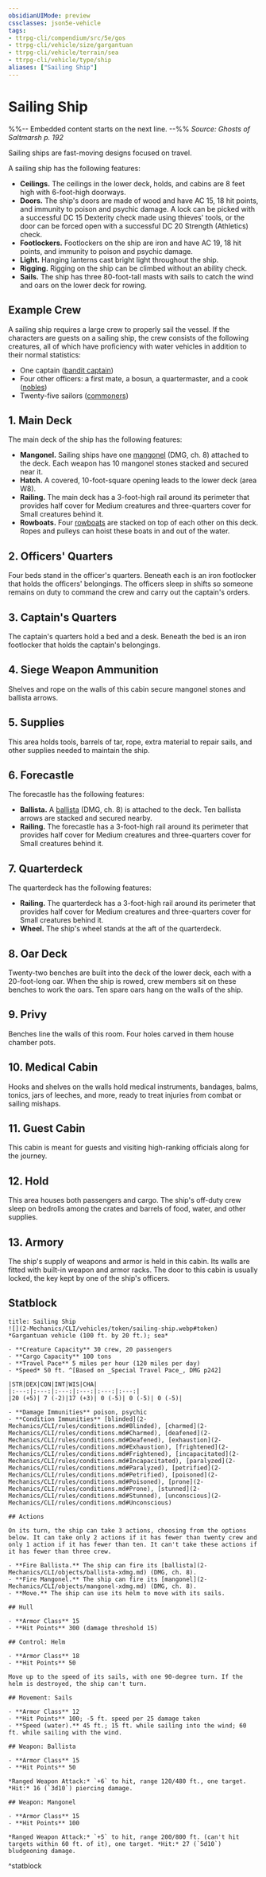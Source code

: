 ```yaml
---
obsidianUIMode: preview
cssclasses: json5e-vehicle
tags:
- ttrpg-cli/compendium/src/5e/gos
- ttrpg-cli/vehicle/size/gargantuan
- ttrpg-cli/vehicle/terrain/sea
- ttrpg-cli/vehicle/type/ship
aliases: ["Sailing Ship"]
---
```

# Sailing Ship
%%-- Embedded content starts on the next line. --%%
*Source: Ghosts of Saltmarsh p. 192*  

Sailing ships are fast-moving designs focused on travel.

A sailing ship has the following features:

- **Ceilings.** The ceilings in the lower deck, holds, and cabins are 8 feet high with 6-foot-high doorways.  
- **Doors.** The ship's doors are made of wood and have AC 15, 18 hit points, and immunity to poison and psychic damage. A lock can be picked with a successful DC 15 Dexterity check made using thieves' tools, or the door can be forced open with a successful DC 20 Strength (Athletics) check.  
- **Footlockers.** Footlockers on the ship are iron and have AC 19, 18 hit points, and immunity to poison and psychic damage.  
- **Light.** Hanging lanterns cast bright light throughout the ship.  
- **Rigging.** Rigging on the ship can be climbed without an ability check.  
- **Sails.** The ship has three 80-foot-tall masts with sails to catch the wind and oars on the lower deck for rowing.  

## Example Crew

A sailing ship requires a large crew to properly sail the vessel. If the characters are guests on a sailing ship, the crew consists of the following creatures, all of which have proficiency with water vehicles in addition to their normal statistics:

- One captain ([bandit captain](2-Mechanics/CLI/bestiary/humanoid/bandit-captain-xmm.md))  
- Four other officers: a first mate, a bosun, a quartermaster, and a cook ([nobles](2-Mechanics/CLI/bestiary/humanoid/noble-xmm.md))  
- Twenty-five sailors ([commoners](2-Mechanics/CLI/bestiary/humanoid/commoner-xmm.md))  

## 1. Main Deck

The main deck of the ship has the following features:

- **Mangonel.** Sailing ships have one [mangonel](2-Mechanics/CLI/objects/mangonel-xdmg.md) (DMG, ch. 8) attached to the deck. Each weapon has 10 mangonel stones stacked and secured near it.  
- **Hatch.** A covered, 10-foot-square opening leads to the lower deck (area W8).  
- **Railing.** The main deck has a 3-foot-high rail around its perimeter that provides half cover for Medium creatures and three-quarters cover for Small creatures behind it.  
- **Rowboats.** Four [rowboats](2-Mechanics/CLI/vehicles/rowboat.md) are stacked on top of each other on this deck. Ropes and pulleys can hoist these boats in and out of the water.  

## 2. Officers' Quarters

Four beds stand in the officer's quarters. Beneath each is an iron footlocker that holds the officers' belongings. The officers sleep in shifts so someone remains on duty to command the crew and carry out the captain's orders.

## 3. Captain's Quarters

The captain's quarters hold a bed and a desk. Beneath the bed is an iron footlocker that holds the captain's belongings.

## 4. Siege Weapon Ammunition

Shelves and rope on the walls of this cabin secure mangonel stones and ballista arrows.

## 5. Supplies

This area holds tools, barrels of tar, rope, extra material to repair sails, and other supplies needed to maintain the ship.

## 6. Forecastle

The forecastle has the following features:

- **Ballista.** A [ballista](2-Mechanics/CLI/objects/ballista-xdmg.md) (DMG, ch. 8) is attached to the deck. Ten ballista arrows are stacked and secured nearby.  
- **Railing.** The forecastle has a 3-foot-high rail around its perimeter that provides half cover for Medium creatures and three-quarters cover for Small creatures behind it.  

## 7. Quarterdeck

The quarterdeck has the following features:

- **Railing.** The quarterdeck has a 3-foot-high rail around its perimeter that provides half cover for Medium creatures and three-quarters cover for Small creatures behind it.  
- **Wheel.** The ship's wheel stands at the aft of the quarterdeck.  

## 8. Oar Deck

Twenty-two benches are built into the deck of the lower deck, each with a 20-foot-long oar. When the ship is rowed, crew members sit on these benches to work the oars. Ten spare oars hang on the walls of the ship.

## 9. Privy

Benches line the walls of this room. Four holes carved in them house chamber pots.

## 10. Medical Cabin

Hooks and shelves on the walls hold medical instruments, bandages, balms, tonics, jars of leeches, and more, ready to treat injuries from combat or sailing mishaps.

## 11. Guest Cabin

This cabin is meant for guests and visiting high-ranking officials along for the journey.

## 12. Hold

This area houses both passengers and cargo. The ship's off-duty crew sleep on bedrolls among the crates and barrels of food, water, and other supplies.

## 13. Armory

The ship's supply of weapons and armor is held in this cabin. Its walls are fitted with built-in weapon and armor racks. The door to this cabin is usually locked, the key kept by one of the ship's officers.

## Statblock

```ad-statblock
title: Sailing Ship
![](2-Mechanics/CLI/vehicles/token/sailing-ship.webp#token)
*Gargantuan vehicle (100 ft. by 20 ft.); sea*

- **Creature Capacity** 30 crew, 20 passengers
- **Cargo Capacity** 100 tons
- **Travel Pace** 5 miles per hour (120 miles per day)
- *Speed* 50 ft. ^[Based on _Special Travel Pace_, DMG p242]

|STR|DEX|CON|INT|WIS|CHA|
|:---:|:---:|:---:|:---:|:---:|:---:|
|20 (+5)| 7 (-2)|17 (+3)| 0 (-5)| 0 (-5)| 0 (-5)|

- **Damage Immunities** poison, psychic
- **Condition Immunities** [blinded](2-Mechanics/CLI/rules/conditions.md#Blinded), [charmed](2-Mechanics/CLI/rules/conditions.md#Charmed), [deafened](2-Mechanics/CLI/rules/conditions.md#Deafened), [exhaustion](2-Mechanics/CLI/rules/conditions.md#Exhaustion), [frightened](2-Mechanics/CLI/rules/conditions.md#Frightened), [incapacitated](2-Mechanics/CLI/rules/conditions.md#Incapacitated), [paralyzed](2-Mechanics/CLI/rules/conditions.md#Paralyzed), [petrified](2-Mechanics/CLI/rules/conditions.md#Petrified), [poisoned](2-Mechanics/CLI/rules/conditions.md#Poisoned), [prone](2-Mechanics/CLI/rules/conditions.md#Prone), [stunned](2-Mechanics/CLI/rules/conditions.md#Stunned), [unconscious](2-Mechanics/CLI/rules/conditions.md#Unconscious)

## Actions

On its turn, the ship can take 3 actions, choosing from the options below. It can take only 2 actions if it has fewer than twenty crew and only 1 action if it has fewer than ten. It can't take these actions if it has fewer than three crew.

- **Fire Ballista.** The ship can fire its [ballista](2-Mechanics/CLI/objects/ballista-xdmg.md) (DMG, ch. 8).  
- **Fire Mangonel.** The ship can fire its [mangonel](2-Mechanics/CLI/objects/mangonel-xdmg.md) (DMG, ch. 8).  
- **Move.** The ship can use its helm to move with its sails.  

## Hull

- **Armor Class** 15
- **Hit Points** 300 (damage threshold 15)

## Control: Helm

- **Armor Class** 18
- **Hit Points** 50

Move up to the speed of its sails, with one 90-degree turn. If the helm is destroyed, the ship can't turn.

## Movement: Sails

- **Armor Class** 12
- **Hit Points** 100; -5 ft. speed per 25 damage taken
- **Speed (water).** 45 ft.; 15 ft. while sailing into the wind; 60 ft. while sailing with the wind.

## Weapon: Ballista

- **Armor Class** 15
- **Hit Points** 50

*Ranged Weapon Attack:* `+6` to hit, range 120/480 ft., one target. *Hit:* 16 (`3d10`) piercing damage.

## Weapon: Mangonel

- **Armor Class** 15
- **Hit Points** 100

*Ranged Weapon Attack:* `+5` to hit, range 200/800 ft. (can't hit targets within 60 ft. of it), one target. *Hit:* 27 (`5d10`) bludgeoning damage.
```
^statblock